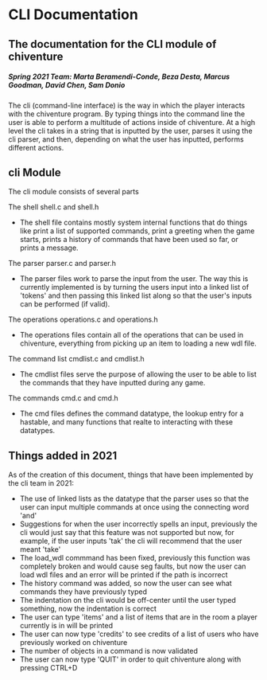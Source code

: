 # CLI Documentation
## The documentation for the CLI module of chiventure
##### Spring 2021 Team: Marta Beramendi-Conde, Beza Desta, Marcus Goodman, David Chen, Sam Donio

The cli (command-line interface) is the way in which the player interacts with the chiventure program. By typing things into the command line the user is able to perform a multitude of actions inside of chiventure. At a high level the cli takes in a string that is inputted by the user, parses it using the cli parser, and then, depending on what the user has inputted, performs different actions. 

## cli Module
The cli module consists of several parts

The shell
    shell.c and shell.h
+ The shell file contains mostly system internal functions that do things like print a list of supported commands, print a greeting when the game starts, prints a history of commands that have been used so far, or prints a message.

The parser
    parser.c and parser.h
+ The parser files work to parse the input from the user. The way this is currently implemented is by turning the users input into a linked list of 'tokens' and then passing this linked list along so that the user's inputs can be performed (if valid).

The operations
    operations.c and operations.h
+ The operations files contain all of the operations that can be used in chiventure, everything from picking up an item to loading a new wdl file.

The command list
    cmdlist.c and cmdlist.h
+ The cmdlist files serve the purpose of allowing the user to be able to list the commands that they have inputted during any game.

The commands
    cmd.c and cmd.h
+ The cmd files defines the command datatype, the lookup entry for a hastable, and many functions that realte to interacting with these datatypes.

## Things added in 2021
As of the creation of this document, things that have been implemented by the cli team in 2021:
- The use of linked lists as the datatype that the parser uses so that the user can input multiple commands at once using the connecting word 'and'
- Suggestions for when the user incorrectly spells an input, previously the cli would just say that this feature was not supported but now, for example, if the user inputs 'tak' the cli will recommend that the user meant 'take'
- The load_wdl commmand has been fixed, previously this function was completely broken and would cause seg faults, but now the user can load wdl files and an error will be printed if the path is incorrect
- The history command was added, so now the user can see what commands they have previously typed
- The indentation on the cli would be off-center until the user typed something, now the indentation is correct
- The user can type 'items' and a list of items that are in the room a player currently is in will be printed
- The user can now type 'credits' to see credits of a list of users who have previously worked on chiventure
- The number of objects in a command is now validated
- The user can now type 'QUIT' in order to quit chiventure along with pressing CTRL+D